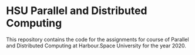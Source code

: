 # HSU Parallel and Distributed Computing

This repository contains the code for the assignments for course of Parallel and Distributed Computing at Harbour.Space University for the year 2020.